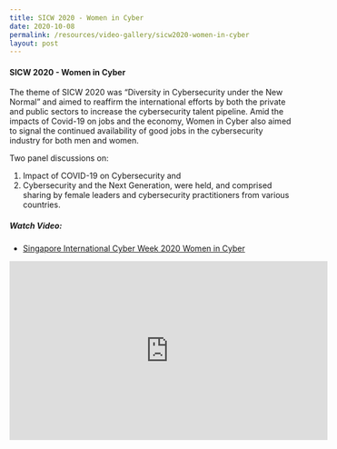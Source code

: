 ```yaml
---
title: SICW 2020 - Women in Cyber
date: 2020-10-08
permalink: /resources/video-gallery/sicw2020-women-in-cyber
layout: post
---
```


#### **SICW 2020 - Women in Cyber**

The theme of SICW 2020 was “Diversity in Cybersecurity under the New Normal” and aimed to reaffirm the international efforts by both the private and public sectors to increase the cybersecurity talent pipeline. Amid the impacts of Covid-19 on jobs and the economy, Women in Cyber also aimed to signal the continued availability of good jobs in the cybersecurity industry for both men and women. 

Two panel discussions on: 
1. Impact of COVID-19 on Cybersecurity and 
2. Cybersecurity and the Next Generation, were held, and comprised sharing by female leaders and cybersecurity practitioners from various countries.

##### **Watch Video:**

* [Singapore International Cyber Week 2020 Women in Cyber](https://www.youtube.com/watch?v=-pjyOS6Zh_s)


<iframe allowfullscreen="" allow="accelerometer; autoplay; clipboard-write; encrypted-media; gyroscope; picture-in-picture" frameborder="0" title="YouTube video player" src="https://www.youtube.com/embed/-pjyOS6Zh_s" height="315" width="560"></iframe>
